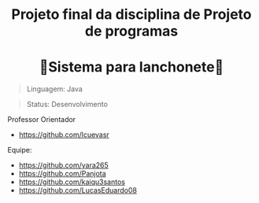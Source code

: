 <h1 align="center"> Projeto final da disciplina de Projeto de programas </h1>

<h1 align="center"> 🥪Sistema para lanchonete🍕 </h1>

>Linguagem: Java

>Status: Desenvolvimento

Professor Orientador
+ https://github.com/lcuevasr

Equipe:
+ https://github.com/yara265
+ https://github.com/Panjota
+ https://github.com/kaiqu3santos
+ https://github.com/LucasEduardo08
        

